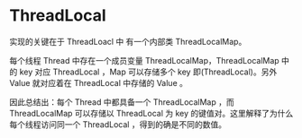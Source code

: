 # ThreadLocal

实现的关键在于 ThreadLoacl 中 有一个内部类 ThreadLocalMap。

每个线程 Thread 中存在一个成员变量 ThreadLocalMap，ThreadLocalMap 中的 key 对应 ThreadLocal ，Map 可以存储多个 key 即(ThreadLocal)。另外 Value 就对应着在 ThreadLocal 中存储的 Value 。

因此总结出：每个 Thread 中都具备一个 ThreadLocalMap ，而 ThreadLocalMap 可以存储以 ThreadLocal 为 key 的键值对。这里解释了为什么每个线程访问同一个 ThreadLocal ，得到的确是不同的数值。
